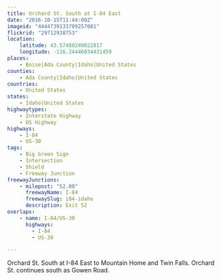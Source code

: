 ```yaml
---
title: Orchard St. South at I-84 East
date: "2016-10-15T11:44:00Z"
imageid: "4444739133709257081"
flickrid: "29712938753"
location:
    latitude: 43.57480249022817
    longitude: -116.24446034431459
places:
    - Boise|Ada County|Idaho|United States
counties:
    - Ada County|Idaho|United States
countries:
    - United States
states:
    - Idaho|United States
highwaytypes:
    - Interstate Highway
    - US Highway
highways:
    - I-84
    - US-30
tags:
    - Big Green Sign
    - Intersection
    - Shield
    - Freeway Junction
freewayJunctions:
    - milepost: "52.00"
      freewayName: I-84
      freewaySlug: i84-idaho
      description: Exit 52
overlaps:
    - name: I-84/US-30
      highways:
        - I-84
        - US-30

---
```

Orchard St. South at I-84 East to Mountain Home and Twin Falls.  Orchard St. continues south as Gowen Road.